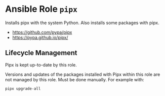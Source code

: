 # Ansible Role `pipx`

Installs pipx with the system Python. Also installs some packages with pipx.

- <https://github.com/pypa/pipx>
- <https://pypa.github.io/pipx/>

## Lifecycle Management

Pipx is kept up-to-date by this role.

Versions and updates of the packages installed with Pipx within this role are
not managed by this role. Must be done manually. For example with:

```shell
pipx upgrade-all
```
